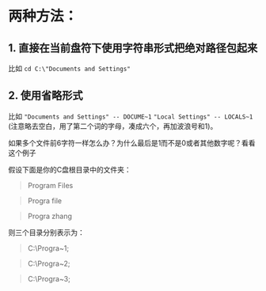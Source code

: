 # 两种方法：

## 1. 直接在当前盘符下使用字符串形式把绝对路径包起来
   比如 `cd C:\"Documents and Settings"`

## 2. 使用省略形式
   比如  `"Documents and Settings" -- DOCUME~1`
         `"Local Settings" -- LOCALS~1` (注意略去空白，用了第二个词的字母，凑成六个，再加波浪号和1)。

如果多个文件前6字符一样怎么办？为什么最后是1而不是0或者其他数字呢？看看这个例子

假设下面是你的C盘根目录中的文件夹：
> Program Files

> Progra file

> Progra zhang

则三个目录分别表示为：
> C:\Progra~1;

> C:\Progra~2;

> C:\Progra~3;
